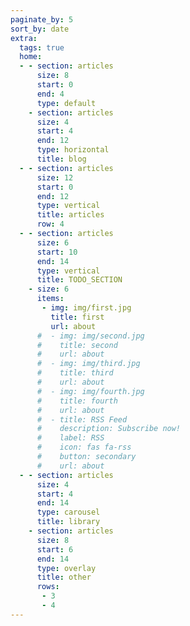 ```yaml
---
paginate_by: 5
sort_by: date
extra:
  tags: true
  home:
  - - section: articles
      size: 8
      start: 0
      end: 4
      type: default
    - section: articles
      size: 4
      start: 4
      end: 12
      type: horizontal
      title: blog
  - - section: articles
      size: 12 
      start: 0
      end: 12
      type: vertical
      title: articles
      row: 4
  - - section: articles
      size: 6
      start: 10
      end: 14
      type: vertical
      title: TODO_SECTION
    - size: 6
      items: 
       - img: img/first.jpg
         title: first
         url: about
      #  - img: img/second.jpg
      #    title: second
      #    url: about
      #  - img: img/third.jpg
      #    title: third
      #    url: about
      #  - img: img/fourth.jpg
      #    title: fourth
      #    url: about
      #  - title: RSS Feed
      #    description: Subscribe now!
      #    label: RSS
      #    icon: fas fa-rss
      #    button: secondary
      #    url: about
  - - section: articles
      size: 4
      start: 4
      end: 14
      type: carousel
      title: library
    - section: articles
      size: 8
      start: 6
      end: 14
      type: overlay 
      title: other
      rows:
       - 3
       - 4
---
```

